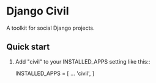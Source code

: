 # Django Civil

A toolkit for social Django projects.

## Quick start

1. Add "civil" to your INSTALLED_APPS setting like this::

    INSTALLED_APPS = [
        ...
        'civil',
    ]
